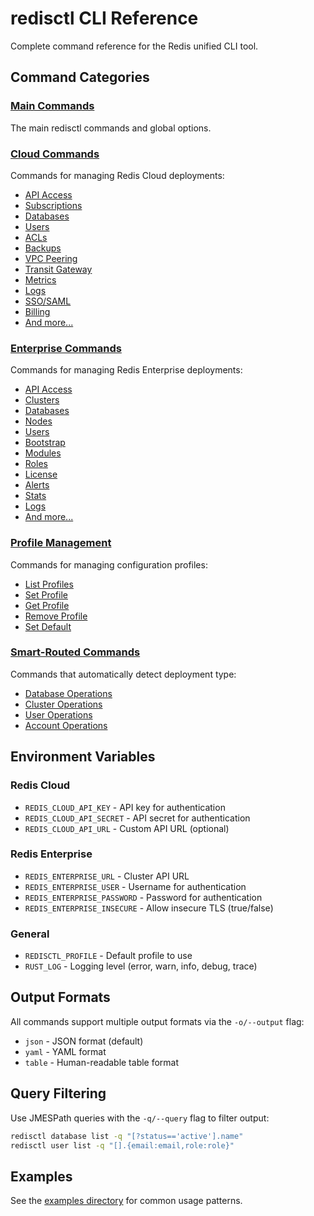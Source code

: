 # redisctl CLI Reference

Complete command reference for the Redis unified CLI tool.

## Command Categories

### [Main Commands](README.md)
The main redisctl commands and global options.

### [Cloud Commands](cloud/README.md)
Commands for managing Redis Cloud deployments:
- [API Access](cloud/api.md)
- [Subscriptions](cloud/subscription.md)
- [Databases](cloud/database.md)
- [Users](cloud/user.md)
- [ACLs](cloud/acl.md)
- [Backups](cloud/backup.md)
- [VPC Peering](cloud/peering.md)
- [Transit Gateway](cloud/transit-gateway.md)
- [Metrics](cloud/metrics.md)
- [Logs](cloud/logs.md)
- [SSO/SAML](cloud/sso.md)
- [Billing](cloud/billing.md)
- [And more...](cloud/)

### [Enterprise Commands](enterprise/README.md)
Commands for managing Redis Enterprise deployments:
- [API Access](enterprise/api.md)
- [Clusters](enterprise/cluster.md)
- [Databases](enterprise/database.md)
- [Nodes](enterprise/node.md)
- [Users](enterprise/user.md)
- [Bootstrap](enterprise/bootstrap.md)
- [Modules](enterprise/module.md)
- [Roles](enterprise/role.md)
- [License](enterprise/license.md)
- [Alerts](enterprise/alert.md)
- [Stats](enterprise/stats.md)
- [Logs](enterprise/logs.md)
- [And more...](enterprise/)

### [Profile Management](profile/README.md)
Commands for managing configuration profiles:
- [List Profiles](profile/list.md)
- [Set Profile](profile/set.md)
- [Get Profile](profile/get.md)
- [Remove Profile](profile/remove.md)
- [Set Default](profile/default.md)

### [Smart-Routed Commands](smart/)
Commands that automatically detect deployment type:
- [Database Operations](smart/database.md)
- [Cluster Operations](smart/cluster.md)
- [User Operations](smart/user.md)
- [Account Operations](smart/account.md)

## Environment Variables

### Redis Cloud
- `REDIS_CLOUD_API_KEY` - API key for authentication
- `REDIS_CLOUD_API_SECRET` - API secret for authentication
- `REDIS_CLOUD_API_URL` - Custom API URL (optional)

### Redis Enterprise
- `REDIS_ENTERPRISE_URL` - Cluster API URL
- `REDIS_ENTERPRISE_USER` - Username for authentication
- `REDIS_ENTERPRISE_PASSWORD` - Password for authentication
- `REDIS_ENTERPRISE_INSECURE` - Allow insecure TLS (true/false)

### General
- `REDISCTL_PROFILE` - Default profile to use
- `RUST_LOG` - Logging level (error, warn, info, debug, trace)

## Output Formats

All commands support multiple output formats via the `-o/--output` flag:
- `json` - JSON format (default)
- `yaml` - YAML format
- `table` - Human-readable table format

## Query Filtering

Use JMESPath queries with the `-q/--query` flag to filter output:
```bash
redisctl database list -q "[?status=='active'].name"
redisctl user list -q "[].{email:email,role:role}"
```

## Examples

See the [examples directory](../../examples/) for common usage patterns.
